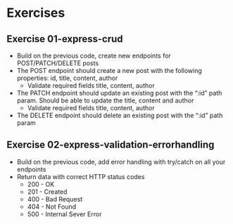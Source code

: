 # Exercises

## Exercise 01-express-crud
- Build on the previous code, create new endpoints for POST/PATCH/DELETE posts 
- The POST endpoint should create a new post with the following properties: id, title, content, author
  - Validate required fields title, content, author
- The PATCH endpoint should update an existing post with the “:id” path param. Should be able to update the title, content and author
  - Validate required fields title, content, author
- The DELETE endpoint should delete an existing post with the “:id” path param

## Exercise 02-express-validation-errorhandling
- Build on the previous code, add error handling with try/catch on all your endpoints
- Return data with correct HTTP status codes
  - 200 - OK
  - 201 - Created
  - 400 - Bad Request
  - 404 - Not Found
  - 500 - Internal Sever Error
